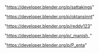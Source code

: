 "https://developer.blender.org/p/sattakings"

"https://developer.blender.org/p/oktansinnt"

"https://developer.blender.org/p/reddy123"

"https://developer.blender.org/p/_manish_"

"https://developer.blender.org/p/P_enta"

